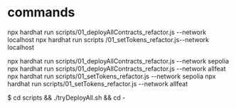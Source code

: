 # commands

npx hardhat run scripts/01_deployAllContracts_refactor.js --network localhost
npx hardhat run scripts /01_setTokens_refactor.js--network localhost

npx hardhat run scripts/01_deployAllContracts_refactor.js --network sepolia
npx hardhat run scripts/01_deployAllContracts_refactor.js --network allfeat
npx hardhat run scripts/01_setTokens_refactor.js --network sepolia
npx hardhat run scripts/01_setTokens_refactor.js --network allfeat

$ cd scripts && ./tryDeployAll.sh && cd -
